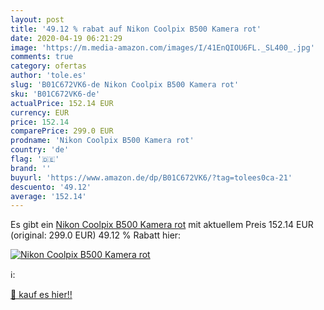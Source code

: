 ```yaml
---
layout: post
title: '49.12 % rabat auf Nikon Coolpix B500 Kamera rot'
date: 2020-04-19 06:21:29
image: 'https://m.media-amazon.com/images/I/41EnQIOU6FL._SL400_.jpg'
comments: true
category: ofertas
author: 'tole.es'
slug: 'B01C672VK6-de Nikon Coolpix B500 Kamera rot'
sku: 'B01C672VK6-de'
actualPrice: 152.14 EUR
currency: EUR
price: 152.14
comparePrice: 299.0 EUR
prodname: 'Nikon Coolpix B500 Kamera rot'
country: 'de'
flag: '🇩🇪'
brand: ''
buyurl: 'https://www.amazon.de/dp/B01C672VK6/?tag=tolees0ca-21'
descuento: '49.12'
average: '152.14'
---
```


Es gibt ein [Nikon Coolpix B500 Kamera rot](https://www.amazon.de/dp/B01C672VK6/?tag=tolees0ca-21) mit aktuellem Preis 152.14 EUR (original: 299.0 EUR) 49.12 % Rabatt hier:

[![Nikon Coolpix B500 Kamera rot](https://m.media-amazon.com/images/I/41EnQIOU6FL._SL400_.jpg)](https://www.amazon.de/dp/B01C672VK6/?tag=tolees0ca-21)

ℹ️:


[🛒 kauf es hier!!](https://www.amazon.de/dp/B01C672VK6/?tag=tolees0ca-21)
